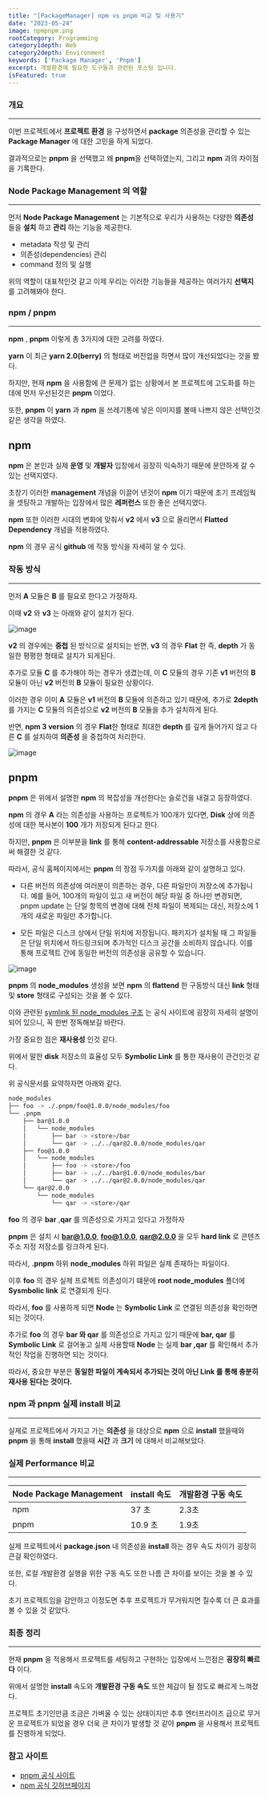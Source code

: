 ```yaml
---
title: "[PackageManager] npm vs pnpm 비교 및 사용기"
date: "2023-05-24"
image: npmpnpm.png
rootCategory: Programming
category1depth: Web
category2depth: Environment
keywords: ['Package Manager', 'Pnpm']
excerpt: 개발환경에 필요한 도구들과 관련된 포스팅 입니다.
isFeatured: true
---
```



### 개요
---

이번 프로젝트에서 **프로젝트 환경** 을 구성하면서 **package** 의존성을 관리할 수 있는 **Package Manager** 에 대한 고민을 하게 되었다.

결과적으로는 **pnpm** 을 선택했고 왜 **pnpm**을 선택하였는지, 그리고 **npm** 과의 차이점을 기록한다.

### Node Package Management 의 역할
---

먼저 **Node Package Management** 는 기본적으로 우리가 사용하는 다양한 **의존성** 들을 **설치** 하고 **관리** 하는 기능을 제공한다.

- metadata 작성 및 관리
- 의존성(dependencies) 관리
- command 정의 및 실행

위의 역할이 대표적인것 같고 이제 우리는 이러한 기능들을 제공하는 여러가지 **선택지** 를 고려해봐야 한다.

### npm / pnpm
---

**npm** , **pnpm** 이렇게 총 3가지에 대한 고려를 하였다.

**yarn** 이 최근 **yarn 2.0(berry)** 의 형태로 버전업을 하면서 많이 개선되었다는 것을 봤다.

하지만, 현재 **npm** 을 사용함에 큰 문제가 없는 상황에서 본 프로젝트에 고도화를 하는데에 먼저 우선된것은 **pnpm** 이었다.

또한, **pnpm** 이 **yarn** 과 **npm** 을 쓰레기통에 넣은 이미지를 볼때 나쁘지 않은 선택인것 같은 생각을 하였다.

## npm


**npm** 은 본인과 실제 **운영** 및 **개발자** 입장에서 굉장히 익숙하기 때문에 문안하게 갈 수 있는 선택지였다.

초창기 이러한 **management** 개념을 이끌어 낸것이 **npm** 이기 때문에 초기 프레임웍을 셋팅하고 개발하는 입장에서 많은 **레퍼런스** 또한 좋은 선택지였다.

**npm** 또한 이러한 시대의 변화에 맞춰서 **v2** 에서 **v3** 으로 올리면서 **Flatted Dependency** 개념을 적용하였다.

 **npm** 의 경우 공식 **github** 에 작동 방식을 자세히 알 수 있다.

### 작동 방식
---

먼저 **A** 모듈은 **B** 를 필요로 한다고 가정하자.

이때 **v2** 와 **v3** 는 아래와 같이 설치가 된다.

![image](https://user-images.githubusercontent.com/56063287/188060712-04c63381-007e-4a6f-a4ed-40fbe60fdee6.png)


**v2** 의 경우에는 **중첩** 된 방식으로 설치되는 반면, **v3** 의 경우 **Flat** 한 즉, **depth** 가 동일한 평평한 형태로 설치가 되게된다.

추가로 모듈 **C** 를 추가해야 하는 경우가 생겼는데, 이 **C** 모듈의 경우 기존 **v1** 버전의 **B** 모듈이 아닌 **v2** 버전의 **B** 모듈이 필요한 상황이다.

이러한 경우 이미 **A** 모듈은 **v1** 버전의 **B** 모듈에 의존하고 있기 때문에, 추가로 **2depth** 를 가지는 **C** 모듈의 의존성으로 **v2** 버전의 **B** 모듈을 추가 설치하게 된다.

반면, **npm 3 version** 의 경우 **Flat**한 형태로 최대한 **depth** 를 깊게 들어가지 않고 다른 **C** 를 설치하여 **의존성** 을 중첩하여 처리한다.

![image](https://user-images.githubusercontent.com/56063287/188061403-c58c2189-aa96-4a6c-b8c8-58da26e4ee2e.png)

## pnpm

**pnpm** 은 위에서 설명한 **npm** 의 복잡성을 개선한다는 슬로건을 내걸고 등장하였다.

**npm** 의 경우 **A** 라는 의존성을 사용하는 프로젝트가 100개가 있다면, **Disk** 상에 의존성에 대한 복사본이 **100** 개가 저장되게 된다고 한다.

하지만, **pnpm** 은 이부분을 **link** 를 통해 **content-addressable** 저장소를 사용함으로써 해결한 것 같다.

따라서, 공식 홈페이지에서는 **pnpm** 의 장점 두가지를 아래와 같이 설명하고 있다.

- 다른 버전의 의존성에 여러분이 의존하는 경우, 다른 파일만이 저장소에 추가됩니다. 예를 들어, 100개의 파일이 있고 새 버전이 해당 파일 중 하나만 변경되면, pnpm update 는 단일 항목의 변경에 대해 전체 파일이 복제되는 대신, 저장소에 1개의 새로운 파일만 추가합니다.

- 모든 파일은 디스크 상에서 단일 위치에 저장됩니다. 패키지가 설치될 때 그 파일들은 단일 위치에서 하드링크되며 추가적인 디스크 공간을 소비하지 않습니다. 이를 통해 프로젝트 간에 동일한 버전의 의존성을 공유할 수 있습니다.

![image](https://user-images.githubusercontent.com/56063287/188062534-175eee27-9306-48f8-8896-557a9e04a5bd.png)

**pnpm** 의 **node_modules** 생성을 보면 **npm** 의 **flattend** 한 구동방식 대신 **link** 형태 및 **store** 형태로 구성되는 것을 볼 수 있다.

이와 관련된 [symlink 된 node_modules 구조](https://pnpm.io/ko/symlinked-node-modules-structure) 는 공식 사이트에 굉장히 자세히 설명이 되어 있으니, 꼭 한번 정독해보길 바란다.

가장 중요한 점은 **재사용성** 인것 같다.

위에서 말한 **disk** 저장소의 효율성 모두 **Symbolic Link** 를 통한 재사용이 관건인것 같다.

위 공식문서를 요약하자면 아래와 같다.

```bash
node_modules
├── foo -> ./.pnpm/foo@1.0.0/node_modules/foo
└── .pnpm
    ├── bar@1.0.0
    │   └── node_modules
    │       ├── bar -> <store>/bar
    │       └── qar -> ../../qar@2.0.0/node_modules/qar
    ├── foo@1.0.0
    │   └── node_modules
    │       ├── foo -> <store>/foo
    │       ├── bar -> ../../bar@1.0.0/node_modules/bar
    │       └── qar -> ../../qar@2.0.0/node_modules/qar
    └── qar@2.0.0
        └── node_modules
            └── qar -> <store>/qar
```

**foo** 의 경우 **bar** ,**qar** 를 의존성으로 가지고 있다고 가정하자

**pnpm** 은 설치 시 **bar@1.0.0**, **foo@1.0.0**, **qar@2.0.0** 을 모두 **hard link** 로 콘텐츠 주소 지정 저장소를 링크하게 된다.

따라서, **.pnpm** 하위 **node_modules** 하위 파일은 실제 존재하는 파일이다.

이후 **foo** 의 경우 실제 프로젝트 의존성이기 떄문에 **root node_modules** 폴더에 **Sysmbolic link** 로 연결되게 된다.

따라서, **foo** 를 사용하게 되면 **Node** 는 **Symbolic Link** 로 연결된 의존성을 확인하면 되는 것이다.

추가로 **foo** 의 경우 **bar 와 qar** 를 의존성으로 가지고 있기 때문에 **bar, qar** 를 **Symbolic Link** 로 걸어놓고 실제 사용할때 **Node** 는 실제 **bar ,qar** 를 확인해서 추가적인 작업을 진행하면 되는 것이다.

따라서, 중요한 부분은 **동일한 파일이 계속되서 추가되는 것이 아닌 Link 를 통해 충분히 재사용 된다는 것이다.**

### npm 과 pnpm 실제 install 비교
---

실제로 프로젝트에서 가지고 가는 **의존성** 을 대상으로 **npm** 으로 **install** 했을때와 **pnpm** 을 통해 **install** 했을때 **시간** 과 **크기** 에 대해서 비교해보았다.

### 실제 Performance 비교
---

|Node Package Management|install 속도|개발환경 구동 속도|
|------------------------|-----------|---|
|npm                     |   37 초 | 2.3초|
|pnpm                     |10.9 초     | 1.9초|

실제 프로젝트에서 **package.json** 내 의존성을 **install** 하는 경우 속도 차이가 굉장히 큰걸 확인하였다.

또한, 로컬 개발환경 실행을 위한 구동 속도 또한 나름 큰 차이를 보이는 것을 볼 수 있다.

초기 프로젝트임을 감안하고 이정도면 추후 프로젝트가 무거워지면 질수록 더 큰 효과를 볼 수 있을 것 같았다.

### 최종 정리
---

현재 **pnpm** 을 적용해서 프로젝트를 세팅하고 구현하는 입장에서 느낀점은 **굉장히 빠르다** 이다.

위에서 설명한 **install** 속도와 **개발환경 구동 속도** 또한 체감이 될 정도로 빠르게 느껴졌다.

프로젝트 초기인만큼 조금은 가벼울 수 있는 상태이지만 추후 엔터프라이즈 급으로 무거운 프로젝트가 되었을 경우 더욱 큰 차이가 발생할 것 같아 **pnpm** 을 사용해서 프로젝트를 진행하게 되었다.

### 참고 사이트

- [pnpm 공식 사이트](https://pnpm.io/ko/motivation)
- [npm 공식 깃허브페이지](https://npm.github.io/how-npm-works-docs/npm3/how-npm3-works.html)



